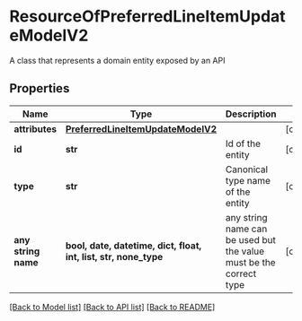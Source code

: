 # ResourceOfPreferredLineItemUpdateModelV2

A class that represents a domain entity exposed by an API

## Properties
Name | Type | Description | Notes
------------ | ------------- | ------------- | -------------
**attributes** | [**PreferredLineItemUpdateModelV2**](PreferredLineItemUpdateModelV2.md) |  | [optional] 
**id** | **str** | Id of the entity | [optional] 
**type** | **str** | Canonical type name of the entity | [optional] 
**any string name** | **bool, date, datetime, dict, float, int, list, str, none_type** | any string name can be used but the value must be the correct type | [optional]

[[Back to Model list]](../README.md#documentation-for-models) [[Back to API list]](../README.md#documentation-for-api-endpoints) [[Back to README]](../README.md)


